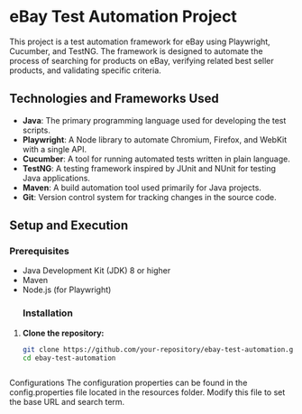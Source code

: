 # eBay Test Automation Project

This project is a test automation framework for eBay using Playwright, Cucumber, and TestNG. The framework is designed to automate the process of searching for products on eBay, verifying related best seller products, and validating specific criteria.

## Technologies and Frameworks Used

- **Java**: The primary programming language used for developing the test scripts.
- **Playwright**: A Node library to automate Chromium, Firefox, and WebKit with a single API.
- **Cucumber**: A tool for running automated tests written in plain language.
- **TestNG**: A testing framework inspired by JUnit and NUnit for testing Java applications.
- **Maven**: A build automation tool used primarily for Java projects.
- **Git**: Version control system for tracking changes in the source code.


## Setup and Execution
  ### Prerequisites
- Java Development Kit (JDK) 8 or higher
- Maven
- Node.js (for Playwright)
  ### Installation

1. **Clone the repository:**
   ```sh
   git clone https://github.com/your-repository/ebay-test-automation.git
   cd ebay-test-automation



Configurations
The configuration properties can be found in the config.properties file located in the resources folder. Modify this file to set the base URL and search term.



